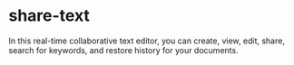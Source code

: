 # share-text

In this real-time collaborative text editor, you can create, view, edit, share, search for keywords, and restore history for your documents.
